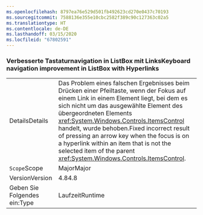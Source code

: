 ```yaml
---
ms.openlocfilehash: 8797ea76e529d501fb492623cd270e0437c70193
ms.sourcegitcommit: 7588136e355e10cbc2582f389c90c127363c02a5
ms.translationtype: HT
ms.contentlocale: de-DE
ms.lasthandoff: 03/15/2020
ms.locfileid: "67802591"
---
```

### <a name="keyboard-navigation-improvement-in-listbox-with-hyperlinks"></a><span data-ttu-id="0a246-101">Verbesserte Tastaturnavigation in ListBox mit Links</span><span class="sxs-lookup"><span data-stu-id="0a246-101">Keyboard navigation improvement in ListBox with Hyperlinks</span></span>

|   |   |
|---|---|
|<span data-ttu-id="0a246-102">Details</span><span class="sxs-lookup"><span data-stu-id="0a246-102">Details</span></span>|<span data-ttu-id="0a246-103">Das Problem eines falschen Ergebnisses beim Drücken einer Pfeiltaste, wenn der Fokus auf einem Link in einem Element liegt, bei dem es sich nicht um das ausgewählte Element des übergeordneten Elements <xref:System.Windows.Controls.ItemsControl> handelt, wurde behoben.</span><span class="sxs-lookup"><span data-stu-id="0a246-103">Fixed incorrect result of pressing an arrow key when the focus is on a hyperlink within an item that is not the selected item of the parent <xref:System.Windows.Controls.ItemsControl>.</span></span>|
|<span data-ttu-id="0a246-104">`Scope`</span><span class="sxs-lookup"><span data-stu-id="0a246-104">Scope</span></span>|<span data-ttu-id="0a246-105">Major</span><span class="sxs-lookup"><span data-stu-id="0a246-105">Major</span></span>|
|<span data-ttu-id="0a246-106">Version</span><span class="sxs-lookup"><span data-stu-id="0a246-106">Version</span></span>|<span data-ttu-id="0a246-107">4.8</span><span class="sxs-lookup"><span data-stu-id="0a246-107">4.8</span></span>|
|<span data-ttu-id="0a246-108">Geben Sie Folgendes ein:</span><span class="sxs-lookup"><span data-stu-id="0a246-108">Type</span></span>|<span data-ttu-id="0a246-109">Laufzeit</span><span class="sxs-lookup"><span data-stu-id="0a246-109">Runtime</span></span>|
